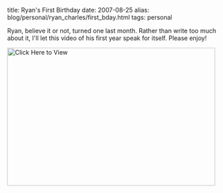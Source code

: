 title: Ryan's First Birthday
date: 2007-08-25
alias: blog/personal/ryan_charles/first_bday.html
tags: personal

Ryan, believe it or not, turned one last month. Rather than write too
much about it, I'll let this video of his first year speak for
itself. Please enjoy!

<a href="/pics/ryan_first_bday_low.wmv">
  <img src="/pics/ryan_first_bday_thumbnail.jpg" width="480" height="319" alt="Click Here to View">
</a>



